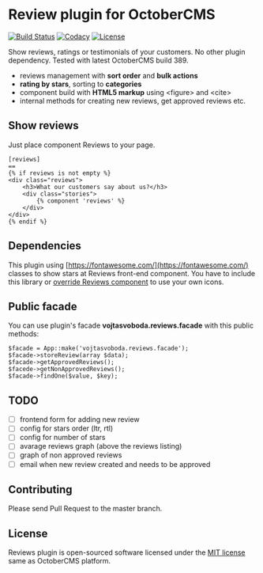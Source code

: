 # Review plugin for OctoberCMS

[![Build Status](https://scrutinizer-ci.com/g/vojtasvoboda/oc-reviews-plugin/badges/build.png?b=master)](https://scrutinizer-ci.com/g/vojtasvoboda/oc-reviews-plugin/build-status/master)
[![Codacy](https://img.shields.io/codacy/60a4250bf80740808d007c3338e3f745.svg)](https://www.codacy.com/app/vojtasvoboda/oc-reservations-plugin)
[![License](https://img.shields.io/badge/license-MIT-blue.svg)](https://github.com/vojtasvoboda/oc-reviews-plugin/blob/master/LICENSE)

Show reviews, ratings or testimonials of your customers. No other plugin dependency. Tested with latest OctoberCMS build 389.

- reviews management with **sort order** and **bulk actions**
- **rating by stars**, sorting to **categories**
- component build with **HTML5 markup** using \<figure\> and \<cite\>
- internal methods for creating new reviews, get approved reviews etc.

## Show reviews

Just place component Reviews to your page.

```
[reviews]
==
{% if reviews is not empty %}
<div class="reviews">
    <h3>What our customers say about us?</h3>
    <div class="stories">
        {% component 'reviews' %}
    </div>
</div>
{% endif %}
```

## Dependencies

This plugin using [https://fontawesome.com/](https://fontawesome.com/) classes to show stars at Reviews front-end component. You have to include this library or [override Reviews component](https://octobercms.com/docs/cms/components#overriding-partials) to use your own icons.

## Public facade

You can use plugin's facade **vojtasvoboda.reviews.facade** with this public methods:

```
$facade = App::make('vojtasvoboda.reviews.facade');
$facade->storeReview(array $data);
$facade->getApprovedReviews();
$facede->getNonApprovedReviews();
$facade->findOne($value, $key);
```

## TODO

- [ ] frontend form for adding new review
- [ ] config for stars order (ltr, rtl)
- [ ] config for number of stars
- [ ] avarage reviews graph (above the reviews listing)
- [ ] graph of non approved reviews
- [ ] email when new review created and needs to be approved

## Contributing

Please send Pull Request to the master branch.

## License

Reviews plugin is open-sourced software licensed under the [MIT license](http://opensource.org/licenses/MIT) same as OctoberCMS platform.
